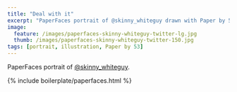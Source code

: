 ```yaml
---
title: "Deal with it"
excerpt: "PaperFaces portrait of @skinny_whiteguy drawn with Paper by 53 on an iPad."
image: 
  feature: /images/paperfaces-skinny-whiteguy-twitter-lg.jpg
  thumb: /images/paperfaces-skinny-whiteguy-twitter-150.jpg
tags: [portrait, illustration, Paper by 53]
---
```


PaperFaces portrait of [@skinny_whiteguy](http://twitter.com/skinny_whiteguy).

{% include boilerplate/paperfaces.html %}
